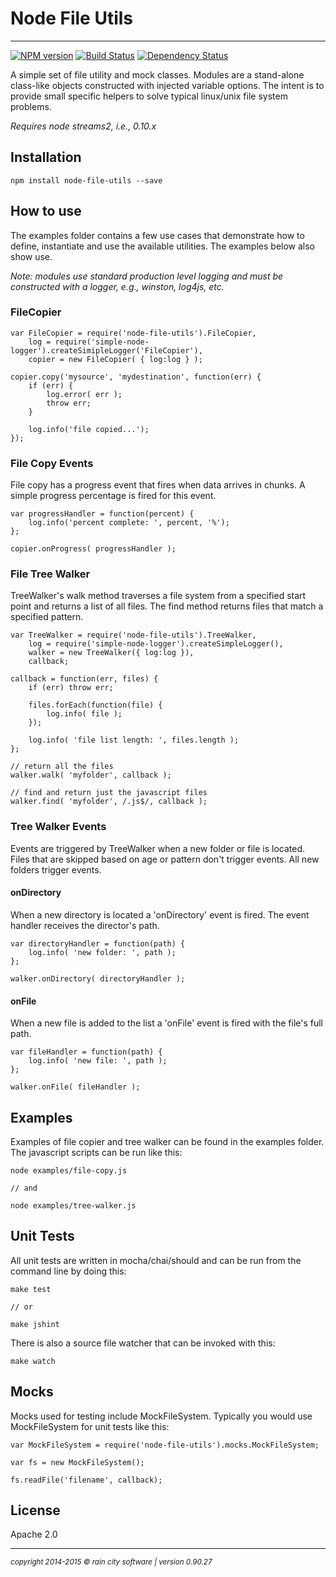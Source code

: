 # Node File Utils
- - -

[![NPM version](https://badge.fury.io/js/node-file-utils.svg)](http://badge.fury.io/js/node-file-utils)
[![Build Status](https://travis-ci.org/darrylwest/node-file-utils.svg?branch=master)](https://travis-ci.org/darrylwest/node-file-utils)
[![Dependency Status](https://david-dm.org/darrylwest/node-file-utils.svg)](https://david-dm.org/darrylwest/node-file-utils)

A simple set of file utility and mock classes.  Modules are a stand-alone class-like objects constructed with injected variable options.  The intent is to provide small specific helpers to solve typical linux/unix file system problems.

_Requires node streams2, i.e., 0.10.x_

## Installation

    npm install node-file-utils --save


## How to use

The examples folder contains a few use cases that demonstrate how to define, instantiate and use the available utilities.  The examples below also show use.

_Note: modules use standard production level logging and must be constructed with a logger, e.g., winston, log4js, etc._

### FileCopier

	var FileCopier = require('node-file-utils').FileCopier,
		log = require('simple-node-logger').createSimipleLogger('FileCopier'),
		copier = new FileCopier( { log:log } );
		
	copier.copy('mysource', 'mydestination', function(err) {
		if (err) {
			log.error( err );
			throw err;
		}
		
		log.info('file copied...');
	});
	
### File Copy Events

File copy has a progress event that fires when data arrives in chunks.  A simple progress percentage is fired for this event.

	var progressHandler = function(percent) {
		log.info('percent complete: ', percent, '%');
	};
	
	copier.onProgress( progressHandler );

### File Tree Walker

TreeWalker's walk method traverses a file system from a specified start point and returns a list of all files.  The find method returns files that match a specified pattern.

	var TreeWalker = require('node-file-utils').TreeWalker,
    	log = require('simple-node-logger').createSimpleLogger(),
    	walker = new TreeWalker({ log:log }),
    	callback;
    	
    callback = function(err, files) {
    	if (err) throw err;

    	files.forEach(function(file) {
        	log.info( file );
    	}); 

    	log.info( 'file list length: ', files.length );
    };

	// return all the files
	walker.walk( 'myfolder', callback );
	
	// find and return just the javascript files
	walker.find( 'myfolder', /.js$/, callback );
	
### Tree Walker Events

Events are triggered by TreeWalker when a new folder or file is located.  Files that are skipped based on age or pattern don't trigger events.  All new folders trigger events.


#### onDirectory

When a new directory is located a 'onDirectory' event is fired.  The event handler receives the director's path.

	var directoryHandler = function(path) {
		log.info( 'new folder: ', path );
	};
	
	walker.onDirectory( directoryHandler );

#### onFile

When a new file is added to the list a 'onFile' event is fired with the file's full path.

	var fileHandler = function(path) {
		log.info( 'new file: ', path );
	};
	
	walker.onFile( fileHandler );

## Examples

Examples of file copier and tree walker can be found in the examples folder. The javascript scripts can be run like this:

	node examples/file-copy.js
	
	// and
	
	node examples/tree-walker.js

## Unit Tests

All unit tests are written in mocha/chai/should and can be run from the command line by doing this:

	make test
	
	// or
	
	make jshint
	
There is also a source file watcher that can be invoked with this:

	make watch
	
## Mocks

Mocks used for testing include MockFileSystem.  Typically you would use MockFileSystem for unit tests like this:

    var MockFileSystem = require('node-file-utils').mocks.MockFileSystem;

    var fs = new MockFileSystem();

    fs.readFile('filename', callback);

## License

Apache 2.0

- - -
<p><small><em>copyright 2014-2015 © rain city software | version 0.90.27</em></small></p>
